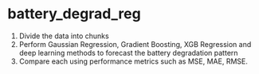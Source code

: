 # battery_degrad_reg
1. Divide the data into chunks
2. Perform Gaussian Regression, Gradient Boosting, XGB Regression and deep learning methods to forecast the battery degradation pattern
3. Compare each using performance metrics such as MSE, MAE, RMSE.
